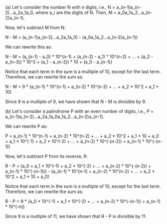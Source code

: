  (a) Let's consider the number N with n digits, i.e., N = a_(n-1)a_(n-2)...a_2a_1a_0, where a_i are the digits of N. Then, M = a_0a_1a_2...a_(n-2)a_(n-1).

Now, let's subtract M from N:

N - M = (a_(n-1)a_(n-2)...a_2a_1a_0) - (a_0a_1a_2...a_(n-2)a_(n-1))

We can rewrite this as:

N - M = (a_(n-1) - a_0) * 10^(n-1) + (a_(n-2) - a_1) * 10^(n-2) + ... + (a_2 - a_(n-3)) * 10^2 + (a_1 - a_(n-2)) * 10 + (a_0 - a_(n-1))

Notice that each term in the sum is a multiple of 10, except for the last term. Therefore, we can rewrite the sum as:

N - M = 9 * (a_(n-1) * 10^(n-1) + a_(n-2) * 10^(n-2) + ... + a_2 * 10^2 + a_1 * 10)

Since 9 is a multiple of 9, we have shown that N - M is divisible by 9.

(b) Let's consider a palindrome P with an even number of digits, i.e., P = a_(n-1)a_(n-2)...a_2a_1a_0a_1a_2...a_(n-2)a_(n-1).

We can rewrite P as:

P = a_(n-1) * 10^(n-1) + a_(n-2) * 10^(n-2) + ... + a_2 * 10^2 + a_1 * 10 + a_0 + a_1 * 10^(-1) + a_2 * 10^(-2) + ... + a_(n-2) * 10^(-(n-2)) + a_(n-1) * 10^(-(n-1))

Now, let's subtract P from its reverse, R:

R - P = (a_0 + a_1 * 10^(-1) + a_2 * 10^(-2) + ... + a_(n-2) * 10^(-(n-2)) + a_(n-1) * 10^(-(n-1))) - (a_(n-1) * 10^(n-1) + a_(n-2) * 10^(n-2) + ... + a_2 * 10^2 + a_1 * 10 + a_0)

Notice that each term in the sum is a multiple of 10, except for the last term. Therefore, we can rewrite the sum as:

R - P = 9 * (a_0 * 10^(-1) + a_1 * 10^(-2) + ... + a_(n-2) * 10^(-(n-1)) + a_(n-1) * 10^(-n))

Since 9 is a multiple of 11, we have shown that R - P is divisible by 11.